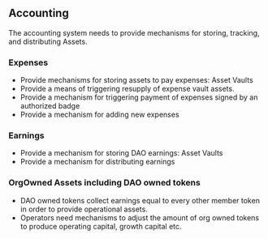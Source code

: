 ## Accounting

The accounting system needs to provide mechanisms for storing, tracking, and distributing Assets.

### Expenses

- Provide mechanisms for storing assets to pay expenses: Asset Vaults
- Provide a means of triggering resupply of expense vault assets.
- Provide a mechanism for triggering payment of expenses signed by an authorized badge
- Provide a mechanism for adding new expenses

### Earnings

- Provide a mechanism for storing DAO earnings: Asset Vaults
- Provide a mechanism for distributing earnings

### OrgOwned Assets including DAO owned tokens

- DAO owned tokens collect earnings equal to every other member token in order to provide operational assets.
- Operators need mechanisms to adjust the amount of org owned tokens to produce operating capital, growth capital etc.
